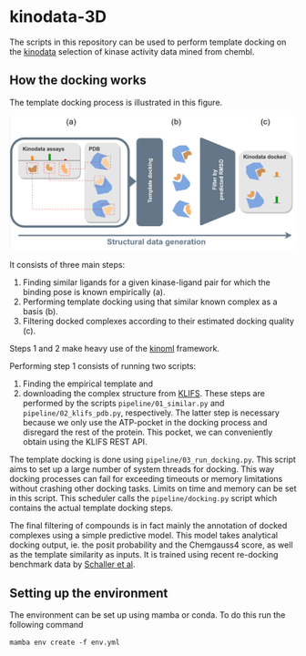 # kinodata-3D

The scripts in this repository can be used to perform template docking on the [kinodata](https://github.com/openkinome/kinodata) selection of kinase activity data mined from chembl.

## How the docking works

The template docking process is illustrated in this figure.

![Docking pipeline](pipeline.png)

It consists of three main steps: 
1. Finding similar ligands for a given kinase-ligand pair for which the binding pose is known empirically (a).
2. Performing template docking using that similar known complex as a basis (b).
3. Filtering docked complexes according to their estimated docking quality (c).

Steps 1 and 2 make heavy use of the [kinoml](http://github.com/openkinome/kinoml) framework.

Performing step 1 consists of running two scripts:
1. Finding the empirical template and
2. downloading the complex structure from [KLIFS](https://klifs.net).
These steps are performed by the scripts `pipeline/01_similar.py` and `pipeline/02_klifs_pdb.py`, respectively.
The latter step is necessary because we only use the ATP-pocket in the docking process and disregard the rest of the protein.
This pocket, we can conveniently obtain using the KLIFS REST API.

The template docking is done using `pipeline/03_run_docking.py`. This script aims to set up a large number of system threads for docking.
This way docking processes can fail for exceeding timeouts or memory limitations without crashing other docking tasks.
Limits on time and memory can be set in this script.
This scheduler calls the `pipeline/docking.py` script which contains the actual template docking steps.

The final filtering of compounds is in fact mainly the annotation of docked complexes using a simple predictive model.
This model takes analytical docking output, ie. the posit probability and the Chemgauss4 score, as well as the template similarity as inputs.
It is trained using recent re-docking benchmark data by [Schaller et al](https://www.biorxiv.org/content/10.1101/2023.09.11.557138v1).

## Setting up the environment

The environment can be set up using mamba or conda. To do this run the following command

```
mamba env create -f env.yml
```

